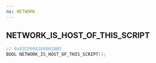 ```yaml
---
ns: NETWORK
---
```

## NETWORK_IS_HOST_OF_THIS_SCRIPT

```c
// 0x83CD99A1E6061AB5
BOOL NETWORK_IS_HOST_OF_THIS_SCRIPT();
```

